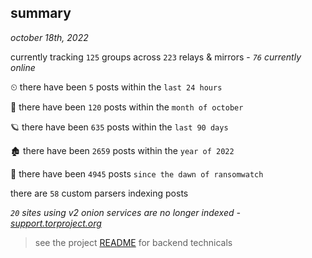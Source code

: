 
## summary
_october 18th, 2022_

currently tracking `125` groups across `223` relays & mirrors - _`76` currently online_

⏲ there have been `5` posts within the `last 24 hours`

🦈 there have been `120` posts within the `month of october`

🪐 there have been `635` posts within the `last 90 days`

🏚 there have been `2659` posts within the `year of 2022`

🦕 there have been `4945` posts `since the dawn of ransomwatch`

there are `58` custom parsers indexing posts

_`20` sites using v2 onion services are no longer indexed - [support.torproject.org](https://support.torproject.org/onionservices/v2-deprecation/)_

> see the project [README](https://github.com/joshhighet/ransomwatch#ransomwatch--) for backend technicals
